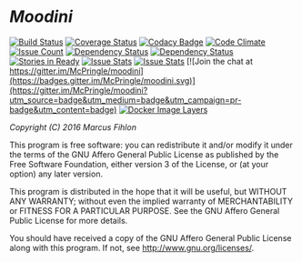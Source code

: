 *Moodini*
=========

[![Build Status](https://travis-ci.org/McPringle/moodini.svg?branch=master)](https://travis-ci.org/McPringle/moodini) [![Coverage Status](https://coveralls.io/repos/github/McPringle/moodini/badge.svg?branch=master)](https://coveralls.io/github/McPringle/moodini?branch=master) [![Codacy Badge](https://api.codacy.com/project/badge/Grade/f5a5b7a6eeaf4609aedc50432a535bde)](https://www.codacy.com/app/McPringle/moodini?utm_source=github.com&amp;utm_medium=referral&amp;utm_content=McPringle/moodini&amp;utm_campaign=Badge_Grade) [![Code Climate](https://codeclimate.com/github/McPringle/moodini/badges/gpa.svg)](https://codeclimate.com/github/McPringle/moodini) [![Issue Count](https://codeclimate.com/github/McPringle/moodini/badges/issue_count.svg)](https://codeclimate.com/github/McPringle/moodini) [![Dependency Status](https://www.versioneye.com/user/projects/576faafe671894004fedd316/badge.svg?style=flat-square)](https://www.versioneye.com/user/projects/576faafe671894004fedd316) [![Dependency Status](https://www.versioneye.com/user/projects/576fab026718940052ba8c6e/badge.svg?style=flat-square)](https://www.versioneye.com/user/projects/576fab026718940052ba8c6e) [![Stories in Ready](https://badge.waffle.io/McPringle/moodini.png?label=ready&title=Waffle.io)](http://waffle.io/McPringle/moodini) [![Issue Stats](http://issuestats.com/github/McPringle/moodini/badge/issue)](http://issuestats.com/github/McPringle/moodini) [![Issue Stats](http://issuestats.com/github/McPringle/moodini/badge/pr)](http://issuestats.com/github/McPringle/moodini) [![Join the chat at https://gitter.im/McPringle/moodini](https://badges.gitter.im/McPringle/moodini.svg)](https://gitter.im/McPringle/moodini?utm_source=badge&utm_medium=badge&utm_campaign=pr-badge&utm_content=badge) [![Docker Image Layers](https://badge.imagelayers.io/mcpringle/moodini:latest.svg)](https://imagelayers.io/?images=mcpringle/moodini:latest)

*Copyright (C) 2016 Marcus Fihlon*

This program is free software: you can redistribute it and/or modify it under the terms of the GNU Affero General Public License as published by the Free Software Foundation, either version 3 of the License, or (at your option) any later version.

This program is distributed in the hope that it will be useful, but WITHOUT ANY WARRANTY; without even the implied warranty of MERCHANTABILITY or FITNESS FOR A PARTICULAR PURPOSE. See the GNU Affero General Public License for more details.

You should have received a copy of the GNU Affero General Public License along with this program.  If not, see <http://www.gnu.org/licenses/>.
